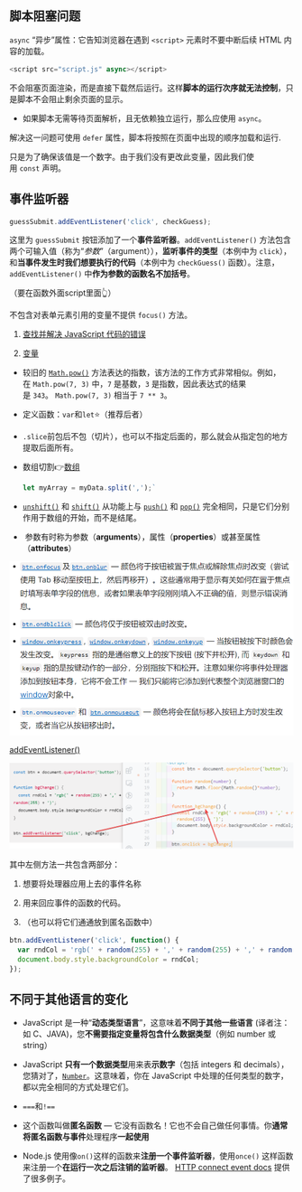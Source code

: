 ## 脚本阻塞问题

`async` “异步”属性：它告知浏览器在遇到 `<script>` 元素时不要中断后续 HTML 内容的加载。

```js
<script src="script.js" async></script>
```

不会阻塞页面渲染，而是直接下载然后运行。这样**脚本的运行次序就无法控制**，只是脚本不会阻止剩余页面的显示。

- 如果脚本无需等待页面解析，且无依赖独立运行，那么应使用 `async`。

解决这一问题可使用 `defer` 属性，脚本将按照在页面中出现的顺序加载和运行.

只是为了确保该值是一个数字。由于我们没有更改此变量，因此我们使用 `const` 声明。

## 事件监听器

```js
guessSubmit.addEventListener('click', checkGuess);
```

这里为 `guessSubmit` 按钮添加了一个**事件监听器**。`addEventListener()` 方法包含两个可输入值（称为“*参数*”（argument）），**监听事件的类型**（本例中为 `click`），和**当事件发生时我们想要执行的代码**（本例中为 `checkGuess()` 函数）。注意，`addEventListener()` 中**作为参数的函数名不加括号**。

（要在函数外面script里面👆）

不包含对表单元素引用的变量不提供 `focus()` 方法。

1. [查找并解决 JavaScript 代码的错误](https://developer.mozilla.org/zh-CN/docs/Learn/JavaScript/First_steps/What_went_wrong)

2. [变量](https://developer.mozilla.org/zh-CN/docs/Learn/JavaScript/First_steps/Variables)
- 较旧的 [`Math.pow()`](https://developer.mozilla.org/zh-CN/docs/Web/JavaScript/Reference/Global_Objects/Math/pow) 方法表达的指数，该方法的工作方式非常相似。例如，在 `Math.pow(7, 3)` 中，`7` 是基数，`3` 是指数，因此表达式的结果是 `343`。 `Math.pow(7, 3)` 相当于 `7 ** 3`。

- 定义函数：`var`和`let`⭐（推荐后者）

- `.slice`前包后不包（切片），也可以不指定后面的，那么就会从指定包的地方提取后面所有。

- 数组切割👉[数组](https://developer.mozilla.org/zh-CN/docs/Learn/JavaScript/First_steps/Arrays)
  
  ```js
  let myArray = myData.split(',');`
  ```

- [`unshift()`](https://developer.mozilla.org/zh-CN/docs/Web/JavaScript/Reference/Global_Objects/Array/unshift) 和 [`shift()`](https://developer.mozilla.org/zh-CN/docs/Web/JavaScript/Reference/Global_Objects/Array/shift) 从功能上与 [`push()`](https://developer.mozilla.org/zh-CN/docs/Web/JavaScript/Reference/Global_Objects/Array/push) 和 [`pop()`](https://developer.mozilla.org/zh-CN/docs/Web/JavaScript/Reference/Global_Objects/Array/pop) 完全相同，只是它们分别作用于数组的开始，而不是结尾。

-  参数有时称为参数（**arguments**），属性（**properties**）或甚至属性（**attributes**）

![chrome_pgeD0NjfxS.png](https://raw.githubusercontent.com/Fanyup/cloudimg/master/img/chrome_pgeD0NjfxS.png)

 [addEventListener()](https://developer.mozilla.org/zh-CN/docs/Learn/JavaScript/Building_blocks/Events#addeventlistener_%E5%92%8C_removeeventlistener)

![Code_hR7coe5L6P.png](https://raw.githubusercontent.com/Fanyup/cloudimg/master/img/Code_hR7coe5L6P.png)

其中左侧方法一共包含两部分：

1. 想要将处理器应用上去的事件名称

2. 用来回应事件的函数的代码。

3. （也可以将它们通通放到匿名函数中）

```js
btn.addEventListener('click', function() {
  var rndCol = 'rgb(' + random(255) + ',' + random(255) + ',' + random(255) + ')';
  document.body.style.backgroundColor = rndCol;
});
```

## 不同于其他语言的变化

- JavaScript 是一种“**动态类型语言**”，这意味着**不同于其他一些语言** (译者注：如 C、JAVA)，您**不需要指定变量将包含什么数据类型**（例如 number 或 string）

- JavaScript **只有一个数据类型**用来表**示数字**（包括 integers 和 decimals），您猜对了，[`Number`](https://developer.mozilla.org/zh-CN/docs/Web/JavaScript/Reference/Global_Objects/Number)。这意味着，你在 JavaScript 中处理的任何类型的数字，都以完全相同的方式处理它们。

- `===`和`!==`

- 这个函数叫做**匿名函数** — 它没有函数名！它也不会自己做任何事情。你**通常将匿名函数与事件**处理程序**一起使用**

- Node.js 使用像`on()`这样的函数来**注册一个事件监听器**，使用`once()` 这样函数来注册一个**在运行一次之后注销的监听器**。 [HTTP connect event docs](https://nodejs.org/docs/latest-v5.x/api/http.html#http_event_connect) 提供了很多例子。
